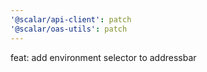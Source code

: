 ```yaml
---
'@scalar/api-client': patch
'@scalar/oas-utils': patch
---
```


feat: add environment selector to addressbar
